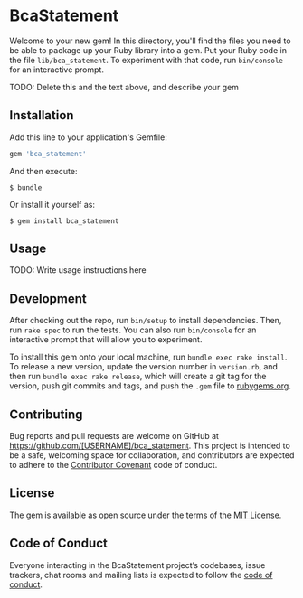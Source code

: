 # BcaStatement

Welcome to your new gem! In this directory, you'll find the files you need to be able to package up your Ruby library into a gem. Put your Ruby code in the file `lib/bca_statement`. To experiment with that code, run `bin/console` for an interactive prompt.

TODO: Delete this and the text above, and describe your gem

## Installation

Add this line to your application's Gemfile:

```ruby
gem 'bca_statement'
```

And then execute:

    $ bundle

Or install it yourself as:

    $ gem install bca_statement

## Usage

TODO: Write usage instructions here

## Development

After checking out the repo, run `bin/setup` to install dependencies. Then, run `rake spec` to run the tests. You can also run `bin/console` for an interactive prompt that will allow you to experiment.

To install this gem onto your local machine, run `bundle exec rake install`. To release a new version, update the version number in `version.rb`, and then run `bundle exec rake release`, which will create a git tag for the version, push git commits and tags, and push the `.gem` file to [rubygems.org](https://rubygems.org).

## Contributing

Bug reports and pull requests are welcome on GitHub at https://github.com/[USERNAME]/bca_statement. This project is intended to be a safe, welcoming space for collaboration, and contributors are expected to adhere to the [Contributor Covenant](http://contributor-covenant.org) code of conduct.

## License

The gem is available as open source under the terms of the [MIT License](https://opensource.org/licenses/MIT).

## Code of Conduct

Everyone interacting in the BcaStatement project’s codebases, issue trackers, chat rooms and mailing lists is expected to follow the [code of conduct](https://github.com/[USERNAME]/bca_statement/blob/master/CODE_OF_CONDUCT.md).

